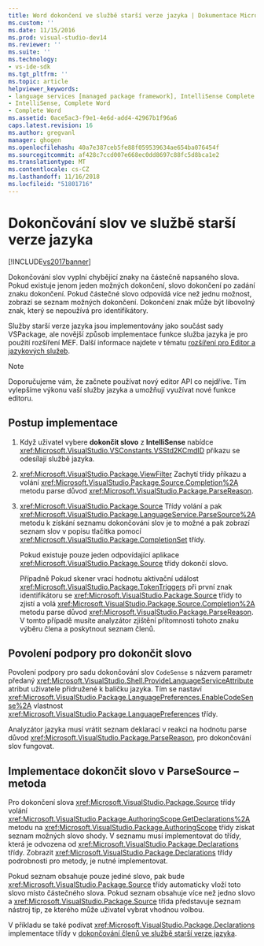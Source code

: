 ```yaml
---
title: Word dokončení ve službě starší verze jazyka | Dokumentace Microsoftu
ms.custom: ''
ms.date: 11/15/2016
ms.prod: visual-studio-dev14
ms.reviewer: ''
ms.suite: ''
ms.technology:
- vs-ide-sdk
ms.tgt_pltfrm: ''
ms.topic: article
helpviewer_keywords:
- language services [managed package framework], IntelliSense Complete Word
- IntelliSense, Complete Word
- Complete Word
ms.assetid: 0ace5ac3-f9e1-4e6d-add4-42967b1f96a6
caps.latest.revision: 16
ms.author: gregvanl
manager: ghogen
ms.openlocfilehash: 40a7e387ceb5fe88f059539634ae654ba076454f
ms.sourcegitcommit: af428c7ccd007e668ec0dd8697c88fc5d8bca1e2
ms.translationtype: MT
ms.contentlocale: cs-CZ
ms.lasthandoff: 11/16/2018
ms.locfileid: "51801716"
---
```

# <a name="word-completion-in-a-legacy-language-service"></a>Dokončování slov ve službě starší verze jazyka
[!INCLUDE[vs2017banner](../../includes/vs2017banner.md)]

Dokončování slov vyplní chybějící znaky na částečně napsaného slova. Pokud existuje jenom jeden možných dokončení, slovo dokončení po zadání znaku dokončení. Pokud částečné slovo odpovídá více než jednu možnost, zobrazí se seznam možných dokončení. Dokončení znak může být libovolný znak, který se nepoužívá pro identifikátory.  
  
 Služby starší verze jazyka jsou implementovány jako součást sady VSPackage, ale novější způsob implementace funkce služba jazyka je pro použití rozšíření MEF. Další informace najdete v tématu [rozšíření pro Editor a jazykových služeb](../../extensibility/extending-the-editor-and-language-services.md).  
  
> [!NOTE]
>  Doporučujeme vám, že začnete používat nový editor API co nejdříve. Tím vylepšíme výkonu vaší služby jazyka a umožňují využívat nové funkce editoru.  
  
## <a name="implementation-steps"></a>Postup implementace  
  
1. Když uživatel vybere **dokončit slovo** z **IntelliSense** nabídce <xref:Microsoft.VisualStudio.VSConstants.VSStd2KCmdID> příkazu se odesílají službě jazyka.  
  
2. <xref:Microsoft.VisualStudio.Package.ViewFilter> Zachytí třídy příkazu a volání <xref:Microsoft.VisualStudio.Package.Source.Completion%2A> metodu parse důvod <xref:Microsoft.VisualStudio.Package.ParseReason>.  
  
3. <xref:Microsoft.VisualStudio.Package.Source> Třídy volání a pak <xref:Microsoft.VisualStudio.Package.LanguageService.ParseSource%2A> metodu k získání seznamu dokončování slov je to možné a pak zobrazí seznam slov v popisu tlačítka pomocí <xref:Microsoft.VisualStudio.Package.CompletionSet> třídy.  
  
    Pokud existuje pouze jeden odpovídající aplikace <xref:Microsoft.VisualStudio.Package.Source> třídy dokončí slovo.  
  
   Případně Pokud skener vrací hodnotu aktivační událost <xref:Microsoft.VisualStudio.Package.TokenTriggers> při první znak identifikátoru se <xref:Microsoft.VisualStudio.Package.Source> třídy to zjistí a volá <xref:Microsoft.VisualStudio.Package.Source.Completion%2A> metodu parse důvod <xref:Microsoft.VisualStudio.Package.ParseReason>. V tomto případě musíte analyzátor zjištění přítomnosti tohoto znaku výběru člena a poskytnout seznam členů.  
  
## <a name="enabling-support-for-the-complete-word"></a>Povolení podpory pro dokončit slovo  
 Povolení podpory pro sadu dokončování slov `CodeSense` s názvem parametr předaný <xref:Microsoft.VisualStudio.Shell.ProvideLanguageServiceAttribute> atribut uživatele přidružené k balíčku jazyka. Tím se nastaví <xref:Microsoft.VisualStudio.Package.LanguagePreferences.EnableCodeSense%2A> vlastnost <xref:Microsoft.VisualStudio.Package.LanguagePreferences> třídy.  
  
 Analyzátor jazyka musí vrátit seznam deklarací v reakci na hodnotu parse důvod <xref:Microsoft.VisualStudio.Package.ParseReason>, pro dokončování slov fungovat.  
  
## <a name="implementing-complete-word-in-the-parsesource-method"></a>Implementace dokončit slovo v ParseSource – metoda  
 Pro dokončení slova <xref:Microsoft.VisualStudio.Package.Source> třídy volání <xref:Microsoft.VisualStudio.Package.AuthoringScope.GetDeclarations%2A> metodu na <xref:Microsoft.VisualStudio.Package.AuthoringScope> třídy získat seznam možných slovo shody. V seznamu musí implementovat do třídy, která je odvozena od <xref:Microsoft.VisualStudio.Package.Declarations> třídy. Zobrazit <xref:Microsoft.VisualStudio.Package.Declarations> třídy podrobnosti pro metody, je nutné implementovat.  
  
 Pokud seznam obsahuje pouze jediné slovo, pak bude <xref:Microsoft.VisualStudio.Package.Source> třídy automaticky vloží toto slovo místo částečného slova. Pokud seznam obsahuje více než jedno slovo a <xref:Microsoft.VisualStudio.Package.Source> třída představuje seznam nástroj tip, ze kterého může uživatel vybrat vhodnou volbou.  
  
 V příkladu se také podívat <xref:Microsoft.VisualStudio.Package.Declarations> implementace třídy v [dokončování členů ve službě starší verze jazyka](../../extensibility/internals/member-completion-in-a-legacy-language-service.md).


